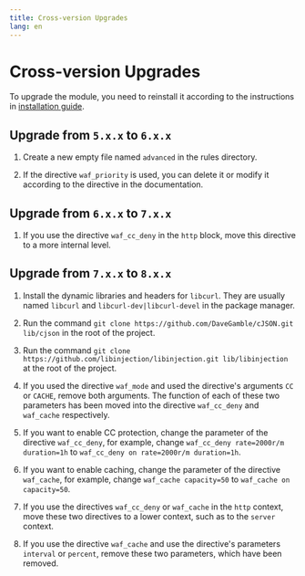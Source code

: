 ```yaml
---
title: Cross-version Upgrades
lang: en
---
```


# Cross-version Upgrades

To upgrade the module, you need to reinstall it according to the instructions in [installation guide](/zh-cn/guide/installation.md).

## Upgrade from `5.x.x` to `6.x.x`

1. Create a new empty file named `advanced` in the rules directory.

2. If the directive `waf_priority` is used, you can delete it or modify it according to the directive in the documentation.

## Upgrade from `6.x.x` to `7.x.x`

1. If you use the directive `waf_cc_deny` in the `http` block, move this directive to a more internal level.

## Upgrade from `7.x.x` to `8.x.x`

1. Install the dynamic libraries and headers for `libcurl`. They are usually named `libcurl` and `libcurl-dev|libcurl-devel` in the package manager.

2. Run the command `git clone https://github.com/DaveGamble/cJSON.git lib/cjson` in the root of the project.

3. Run the command `git clone https://github.com/libinjection/libinjection.git lib/libinjection` at the root of the project.

4. If you used the directive `waf_mode` and used the directive's arguments `CC` or `CACHE`, remove both arguments. The function of each of these two parameters has been moved into the directive `waf_cc_deny` and `waf_cache` respectively. 

5. If you want to enable CC protection, change the parameter of the directive `waf_cc_deny`, for example, change `waf_cc_deny rate=2000r/m duration=1h` to `waf_cc_deny on rate=2000r/m duration=1h`.

6. If you want to enable caching, change the parameter of the directive `waf_cache`, for example, change `waf_cache capacity=50` to `waf_cache on capacity=50`.

7. If you use the directives `waf_cc_deny` or `waf_cache` in the `http` context, move these two directives to a lower context, such as to the `server` context.

8. If you use the directive `waf_cache` and use the directive's parameters `interval` or `percent`, remove these two parameters, which have been removed.

